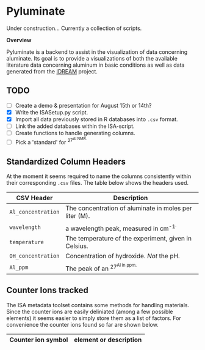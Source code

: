 # Pyluminate

Under construction... Currently a collection of scripts.

**Overview**

Pyluminate is a backend to assist in the visualization of data concerning aluminate.
Its goal is to provide a visualizations of both the available literature data
concerning aluminum in basic conditions as well as data generated from the 
[IDREAM](http://efrc.pnnl.gov/idream/) project.

## TODO

- [ ] Create a demo & presentation for August 15th or 14th?
- [x] Write the ISASetup.py script.
- [x] Import all data previously stored in R databases into `.csv` format.
- [ ] Link the added databases within the ISA-script.
- [ ] Create functions to handle generating columns.
- [ ] Pick a 'standard' for <sup>27<sup>Al NMR.

## Standardized Column Headers

At the moment it seems required to name the columns consistently within
their corresponding `.csv` files. The table below shows the headers used.

| CSV Header | Description |
-------------|--------------
`Al_concentration` | The concentration of aluminate in moles per liter (M).
`wavelength`       | a wavelength peak, measured in cm<sup>-1<sup>.
`temperature`      | The temperature of the experiment, given in Celsius.
`OH_concentration` | Concentration of hydroxide. *Not* the pH.
`Al_ppm`           | The peak of an <sup>27<sup>Al in ppm.

## Counter Ions tracked

The ISA metadata toolset contains some methods for handling materials.
Since the counter ions are easily deliniated (among a few possible elements)
it seems easier to simply store them as a list of factors. For convenience
the counter ions found so far are shown below.

| Counter ion symbol | element or description |
|--------------------|------------------------|
